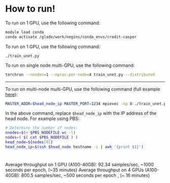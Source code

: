 # How to run!

To run on 1 GPU, use the following command:

```bash
module load conda
conda activate /glade/work/negins/conda_envs/credit-casper
```

To run on 1 GPU, use the following command:
```
./train_unet.py
```

To run on single node multi-GPU, use the following command:

```bash
torchrun --nnodes=1 --nproc-per-node=4 train_unet.py --distributed
```


----------------

To run on multi-node multi-GPU, use the following command (full example [here](https://github.com/negin513/distributed-pytorch-hpc/blob/main/scripts/run_mpi.sh)):

```bash
MASTER_ADDR=$head_node_ip MASTER_PORT=1234 mpiexec -np 8 ./train_unet.py --distributed
```

In the above command, replace `$head_node_ip` with the IP address of the head node.
For example using PBS:
``` bash
# Determine the number of nodes:
nnodes=$(< $PBS_NODEFILE wc -l)
nodes=( $( cat $PBS_NODEFILE ) )
head_node=${nodes[0]}
head_node_ip=$(ssh $head_node hostname -i | awk '{print $1}')
```


# 
Average throughput on 1 GPU (A100-40GB): 92.34 samples/sec, ~1000 seconds per epoch, (~35 minutes)
Average throughput on 4 GPUs (A100-40GB): 800.5 samples/sec, ~500 seconds per epoch , (~ 16 minutes)